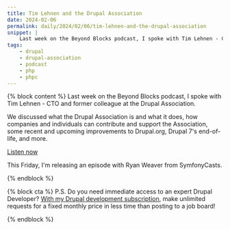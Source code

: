 ```yaml
---
title: Tim Lehnen and the Drupal Association
date: 2024-02-06
permalink: daily/2024/02/06/tim-lehnen-and-the-drupal-association
snippet: |
    Last week on the Beyond Blocks podcast, I spoke with Tim Lehnen - CTO at the Drupal Association.
tags:
    - drupal
    - drupal-association
    - podcast
    - php
    - phpc
---
```


{% block content %}
Last week on the Beyond Blocks podcast, I spoke with Tim Lehnen - CTO and former colleague at the Drupal Association.

We discussed what the Drupal Association is and what it does, how companies and individuals can contribute and support the Association, some recent and upcoming improvements to Drupal.org, Drupal 7's end-of-life, and more.

[Listen now][episode]

This Friday, I'm releasing an episode with Ryan Weaver from SymfonyCasts.

[episode]: {{site.url}}/podcast/9-tim-lehnen
{% endblock %}

{% block cta %}
P.S. Do you need immediate access to an expert Drupal Developer? [With my Drupal development subscription][subscription], make unlimited requests for a fixed monthly price in less time than posting to a job board!

[subscription]: {{site.url}}/subscription
{% endblock %}
